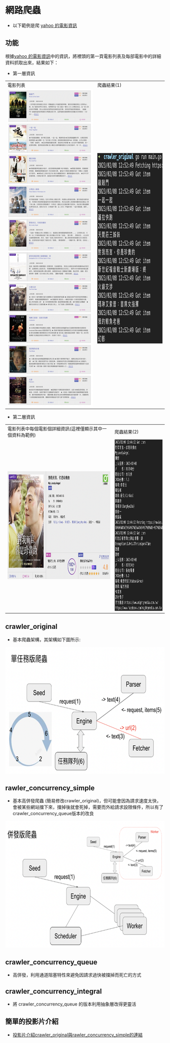 # 網路爬蟲
 - 以下範例是爬 [yahoo 的電影資訊](https://movies.yahoo.com.tw/movie_intheaters.html)

## 功能
根據[yahoo 的電影資訊](https://movies.yahoo.com.tw/movie_intheaters.html)中的資訊，將裡頭的第一頁電影列表及每部電影中的詳細資料抓取出來，結果如下：

 - 第一層資訊
<div align="center">
<table>
  <tr>
    <td>電影列表</td>
    <td>爬蟲結果(1)</td>
  </tr>
  <tr>
    <td><img src="https://github.com/luckyuho/crawler/blob/main/img/movieList.png" width=400 height=1000 title="電影列表" /></td>
    <td><img src="https://github.com/luckyuho/crawler/blob/main/img/crawlerMovieList.png" width=300 height=600 title="電影列表爬蟲結果" /></td>
  </tr>
</table>
</div>

 - 第二層資訊
<div align="center">
<table>
  <tr>
    <td>電影列表中每個電影個詳細資訊(這裡僅顯示其中一個資料為範例)</td>
    <td>爬蟲結果(2)</td>
  </tr>
  <tr>
    <td><img src="https://github.com/luckyuho/crawler/blob/main/img/movieDetail.png" width=600 height=340 title="電影資訊" /></td>
    <td><img src="https://github.com/luckyuho/crawler/blob/main/img/crawlerMovieDetail.png" width=270 height=540 title="電影資訊爬蟲結果" /></td>
  </tr>
</table>
</div>

## crawler_original
 - 基本爬蟲架構，其架構如下圖所示:
 <div align="center">
   <img src="https://github.com/luckyuho/crawler/blob/main/img/single_thread.png" width=800 height=400 title="單執行緒的爬蟲架構" />
 </div>
 

## rawler_concurrency_simple
 - 基本高併發爬蟲 (簡易修改crawler_original)，但可能會因為請求速度太快，會被某些網站擋下來，擋掉後就會死掉，需要而外給請求設限條件，所以有了crawler_concurrency_queue版本的改良
 <div align="center">
   <img src="https://github.com/luckyuho/crawler/blob/main/img/coroutine.png" width=800 height=400 title="高病發的爬蟲架構" />
 </div>

## crawler_concurrency_queue
 - 高併發，利用通道阻塞特性來避免因請求過快被擋掉而死亡的方式

## crawler_concurrency_integral
 - 將 crawler_concurrency_queue 的版本利用抽象層改得更靈活

## 簡單的投影片介紹
 - [投影片介紹crawler_original與rawler_concurrency_simple的連結](https://docs.google.com/presentation/d/13e4A06VpmRPncbGGWVs32RFA1GtwsRFzH_CuXxcki1Q/edit#slide=id.p)

